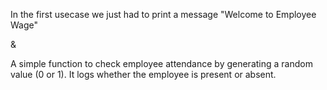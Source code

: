 In the first usecase we just had to print a message "Welcome to Employee Wage"

&

A simple function to check employee attendance by generating a random value (0 or 1).
It logs whether the employee is present or absent.

